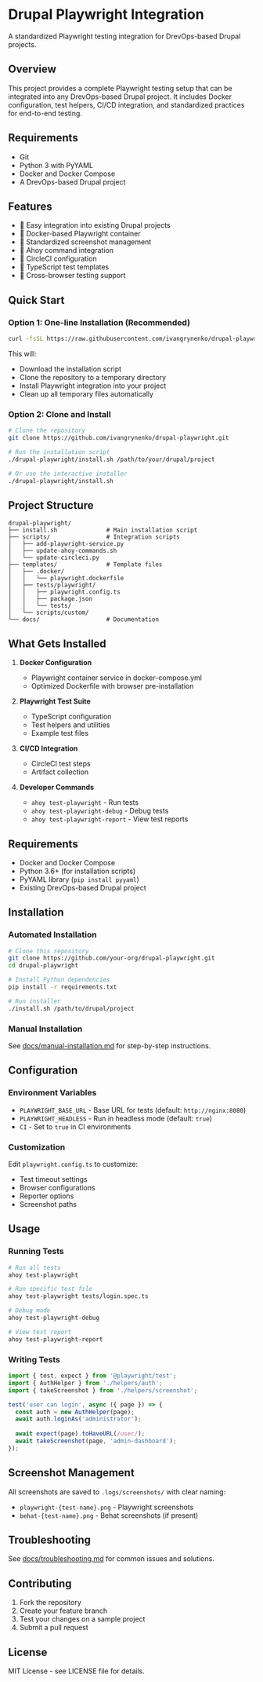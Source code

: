 # Drupal Playwright Integration

A standardized Playwright testing integration for DrevOps-based Drupal projects.

## Overview

This project provides a complete Playwright testing setup that can be integrated into any DrevOps-based Drupal project. It includes Docker configuration, test helpers, CI/CD integration, and standardized practices for end-to-end testing.

## Requirements

- Git
- Python 3 with PyYAML
- Docker and Docker Compose
- A DrevOps-based Drupal project

## Features

- 🚀 Easy integration into existing Drupal projects
- 🐳 Docker-based Playwright container
- 📸 Standardized screenshot management
- 🔧 Ahoy command integration
- 🔄 CircleCI configuration
- 📝 TypeScript test templates
- 🎯 Cross-browser testing support

## Quick Start

### Option 1: One-line Installation (Recommended)

```bash
curl -fsSL https://raw.githubusercontent.com/ivangrynenko/drupal-playwright/main/install.sh | bash
```

This will:
- Download the installation script
- Clone the repository to a temporary directory
- Install Playwright integration into your project
- Clean up all temporary files automatically

### Option 2: Clone and Install

```bash
# Clone the repository
git clone https://github.com/ivangrynenko/drupal-playwright.git

# Run the installation script
./drupal-playwright/install.sh /path/to/your/drupal/project

# Or use the interactive installer
./drupal-playwright/install.sh
```

## Project Structure

```
drupal-playwright/
├── install.sh              # Main installation script
├── scripts/                # Integration scripts
│   ├── add-playwright-service.py
│   ├── update-ahoy-commands.sh
│   └── update-circleci.py
├── templates/              # Template files
│   ├── .docker/
│   │   └── playwright.dockerfile
│   ├── tests/playwright/
│   │   ├── playwright.config.ts
│   │   ├── package.json
│   │   └── tests/
│   └── scripts/custom/
└── docs/                   # Documentation
```

## What Gets Installed

1. **Docker Configuration**
   - Playwright container service in docker-compose.yml
   - Optimized Dockerfile with browser pre-installation

2. **Playwright Test Suite**
   - TypeScript configuration
   - Test helpers and utilities
   - Example test files

3. **CI/CD Integration**
   - CircleCI test steps
   - Artifact collection

4. **Developer Commands**
   - `ahoy test-playwright` - Run tests
   - `ahoy test-playwright-debug` - Debug tests
   - `ahoy test-playwright-report` - View test reports

## Requirements

- Docker and Docker Compose
- Python 3.6+ (for installation scripts)
- PyYAML library (`pip install pyyaml`)
- Existing DrevOps-based Drupal project

## Installation

### Automated Installation

```bash
# Clone this repository
git clone https://github.com/your-org/drupal-playwright.git
cd drupal-playwright

# Install Python dependencies
pip install -r requirements.txt

# Run installer
./install.sh /path/to/drupal/project
```

### Manual Installation

See [docs/manual-installation.md](docs/manual-installation.md) for step-by-step instructions.

## Configuration

### Environment Variables

- `PLAYWRIGHT_BASE_URL` - Base URL for tests (default: `http://nginx:8080`)
- `PLAYWRIGHT_HEADLESS` - Run in headless mode (default: `true`)
- `CI` - Set to `true` in CI environments

### Customization

Edit `playwright.config.ts` to customize:
- Test timeout settings
- Browser configurations
- Reporter options
- Screenshot paths

## Usage

### Running Tests

```bash
# Run all tests
ahoy test-playwright

# Run specific test file
ahoy test-playwright tests/login.spec.ts

# Debug mode
ahoy test-playwright-debug

# View test report
ahoy test-playwright-report
```

### Writing Tests

```typescript
import { test, expect } from '@playwright/test';
import { AuthHelper } from './helpers/auth';
import { takeScreenshot } from './helpers/screenshot';

test('user can login', async ({ page }) => {
  const auth = new AuthHelper(page);
  await auth.loginAs('administrator');
  
  await expect(page).toHaveURL(/user/);
  await takeScreenshot(page, 'admin-dashboard');
});
```

## Screenshot Management

All screenshots are saved to `.logs/screenshots/` with clear naming:
- `playwright-{test-name}.png` - Playwright screenshots
- `behat-{test-name}.png` - Behat screenshots (if present)

## Troubleshooting

See [docs/troubleshooting.md](docs/troubleshooting.md) for common issues and solutions.

## Contributing

1. Fork the repository
2. Create your feature branch
3. Test your changes on a sample project
4. Submit a pull request

## License

MIT License - see LICENSE file for details.